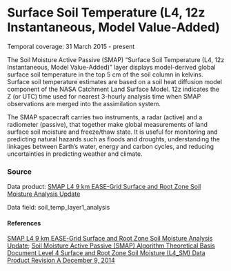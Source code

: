 # Surface Soil Temperature (L4, 12z Instantaneous, Model Value-Added)
Temporal coverage: 31 March 2015 - present

The Soil Moisture Active Passive (SMAP) “Surface Soil Temperature (L4, 12z Instantaneous, Model Value-Added)” layer displays model-derived global surface soil temperature in the top 5 cm of the soil column in kelvins. Surface soil temperature estimates are based on a soil heat diffusion model component of the NASA Catchment Land Surface Model.  12z indicates the Z (or UTC) time used for nearest 3-hourly analysis time when SMAP observations are merged into the assimilation system.

The SMAP spacecraft carries two instruments, a radar (active) and a radiometer (passive), that together make global measurements of land surface soil moisture and freeze/thaw state. It is useful for monitoring and predicting natural hazards such as floods and droughts, understanding the linkages between Earth’s water, energy and carbon cycles, and reducing uncertainties in predicting weather and climate.

### Source
Data product: [SMAP L4 9 km EASE-Grid Surface and Root Zone Soil Moisture Analysis Update](https://nsidc.org/data/spl4smau/)

Data field: soil_temp_layer1_analysis

#### References
[SMAP L4 9 km EASE-Grid Surface and Root Zone Soil Moisture Analysis Update](https://nsidc.org/data/spl4smau/); [Soil Moisture Active Passive (SMAP) Algorithm Theoretical Basis Document Level 4 Surface and Root Zone Soil Moisture (L4_SM) Data Product Revision A December 9, 2014](https://nsidc.org/sites/nsidc.org/files/files/272_L4_SM_RevA_web.pdf)

